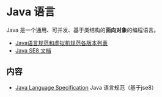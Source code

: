 # Java 语言

Java 是一个通用、可并发、基于类结构的**面向对象**的编程语言。

* [Java语言规范和虚拟机规范各版本列表](https://docs.oracle.com/javase/specs/index.html)
* [Java SE8 文档](https://docs.oracle.com/javase/8/docs/)


## 内容
* [Java Language Specification](./jls) Java 语言规范（基于jse8）